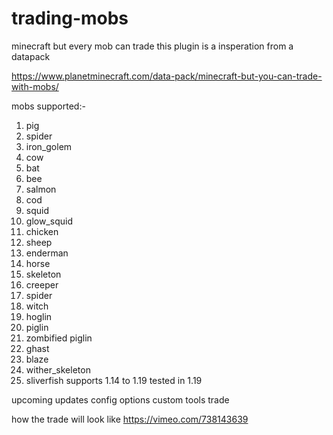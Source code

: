 # trading-mobs
minecraft but every mob can trade
this plugin is a insperation from a datapack

https://www.planetminecraft.com/data-pack/minecraft-but-you-can-trade-with-mobs/

mobs supported:-
1. pig
2. spider
3. iron_golem
4. cow
5. bat
6. bee
7. salmon
8. cod
9. squid
10. glow_squid
11. chicken
12. sheep
13. enderman
14. horse
15. skeleton
16. creeper
17. spider
18. witch
19. hoglin
20. piglin
21. zombified piglin
22. ghast
23. blaze
24. wither_skeleton
25. sliverfish
supports 1.14 to 1.19
tested in 1.19

upcoming updates
config options
custom tools trade

how the trade will look like
https://vimeo.com/738143639
